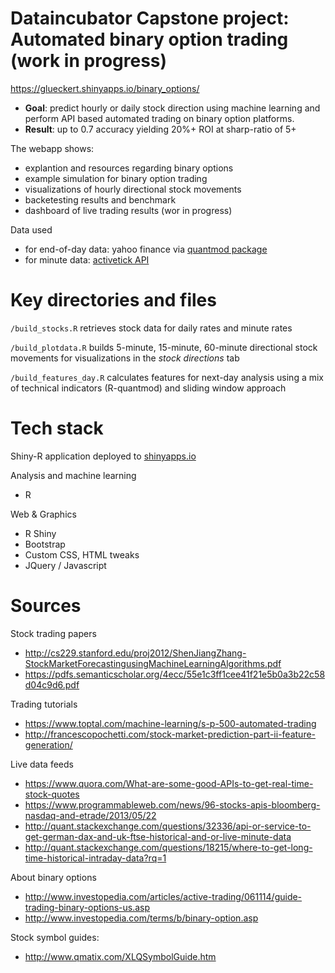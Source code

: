 Dataincubator Capstone project: Automated binary option trading (work in progress)
===============================================================================
https://glueckert.shinyapps.io/binary_options/

* **Goal**: predict hourly or daily stock direction using machine learning and perform API based automated trading on binary option platforms. 
* **Result**: up to 0.7 accuracy yielding  20%+ ROI at sharp-ratio of 5+

The webapp shows:

* explantion and resources regarding binary options
* example simulation for binary option trading
* visualizations of hourly directional stock movements
* backetesting results and benchmark
* dashboard of live trading results (wor in progress)

Data used

* for end-of-day data: yahoo finance via [quantmod package](https://cran.r-project.org/web/packages/quantmod/quantmod.pdf)
* for minute data: [activetick API](http://wwww.activetick.com)

Key directories and files
===============================================================================
`/build_stocks.R`
retrieves stock data for daily rates and minute rates

`/build_plotdata.R`
builds 5-minute, 15-minute, 60-minute directional stock movements for visualizations in the *stock directions* tab

`/build_features_day.R`
calculates features for next-day analysis using a mix of technical indicators (R-quantmod) and sliding window approach

Tech stack
===============================================================================
Shiny-R application deployed to <a href="http://www.shinyapps.io/" target="_blank">shinyapps.io</a>

Analysis and machine learning
  * R

Web & Graphics
  * R Shiny
  * Bootstrap
  * Custom CSS, HTML tweaks
  * JQuery / Javascript

Sources 
===============================================================================
Stock trading papers
* http://cs229.stanford.edu/proj2012/ShenJiangZhang-StockMarketForecastingusingMachineLearningAlgorithms.pdf
* https://pdfs.semanticscholar.org/4ecc/55e1c3ff1cee41f21e5b0a3b22c58d04c9d6.pdf

Trading tutorials
* https://www.toptal.com/machine-learning/s-p-500-automated-trading
* http://francescopochetti.com/stock-market-prediction-part-ii-feature-generation/

Live data feeds
* https://www.quora.com/What-are-some-good-APIs-to-get-real-time-stock-quotes
* https://www.programmableweb.com/news/96-stocks-apis-bloomberg-nasdaq-and-etrade/2013/05/22
* http://quant.stackexchange.com/questions/32336/api-or-service-to-get-german-dax-and-uk-ftse-historical-and-or-live-minute-data
* http://quant.stackexchange.com/questions/18215/where-to-get-long-time-historical-intraday-data?rq=1

About binary options
* http://www.investopedia.com/articles/active-trading/061114/guide-trading-binary-options-us.asp
* http://www.investopedia.com/terms/b/binary-option.asp

Stock symbol guides:
* http://www.qmatix.com/XLQSymbolGuide.htm


